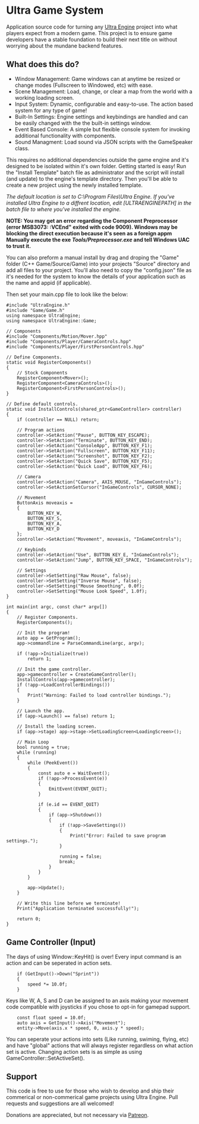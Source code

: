 # Ultra Game System

Application source code for turning any [Ultra Engine](https://www.ultraengine.com) project into what players expect from a modern game. This project is to ensure game developers have a stable foundation to build their next title on without worrying about the mundane backend features.

## What does this do?
- Window Management: Game windows can at anytime be resized or change modes (Fullscreen to Windowed, etc) with ease.
- Scene Management: Load, change, or clear a map from the world with a working loading screen.
- Input System: Dynamic, configurable and easy-to-use. The action based system for any type of game!
- Built-In Settings: Engine settings and keybindings are handled and can be easily changed with the the built-in settings window.
- Event Based Console: A simple but flexible console system for invoking additional functionality with components.
- Sound Managment: Load sound via JSON scripts with the GameSpeaker class.

This requires no additional dependencies outside the game engine and it's designed to be isolated within it's own folder. Getting started is easy! Run the "Install Template" batch file as administrator and the script will install (and update) to the engine's template directory. Then you'll be able to create a new project using the newly installed template.

*The default location is set to C:\Program Files\Ultra Engine. If you've installed Ultra Engine to a diffrent location, edit [ULTRAENGINEPATH] in the batch file to where you've installed the engine.*

**NOTE: You may get an error regarding the Component Preprocessor (error MSB3073: :VCEnd" exited with code 9009). Windows may be blocking the direct execution because it's seen as a foreign appm Manually execute the exe *Tools/Preprocessor.exe* and tell Windows UAC to trust it.**

You can also preform a manual install by drag and droping the "Game" folder (C++ Game/Source/Game) into your projects "Source" directory and add all files to your project. You'll also need to copy the "config.json" file as it's needed for the system to know the details of your application such as the name and appid (if applicable).

Then set your main.cpp file to look like the below:
```
#include "UltraEngine.h"
#include "Game/Game.h"
using namespace UltraEngine;
using namespace UltraEngine::Game;

// Components
#include "Components/Motion/Mover.hpp"
#include "Components/Player/CameraControls.hpp"
#include "Components/Player/FirstPersonControls.hpp"

// Define Components.
static void RegisterComponents()
{
    // Stock Components
    RegisterComponent<Mover>();
    RegisterComponent<CameraControls>();
    RegisterComponent<FirstPersonControls>();
}

// Define default controls.
static void InstallControls(shared_ptr<GameController> controller)
{
    if (controller == NULL) return;

    // Program actions
    controller->SetAction("Pause", BUTTON_KEY_ESCAPE);
    controller->SetAction("Terminate", BUTTON_KEY_END);
    controller->SetAction("ConsoleApp", BUTTON_KEY_F1);
    controller->SetAction("Fullscreen", BUTTON_KEY_F11);
    controller->SetAction("Screenshot", BUTTON_KEY_F2);
    controller->SetAction("Quick Save", BUTTON_KEY_F5);
    controller->SetAction("Quick Load", BUTTON_KEY_F6);

    // Camera
    controller->SetAction("Camera", AXIS_MOUSE, "InGameControls");
    controller->SetActionSetCursor("InGameControls", CURSOR_NONE);

    // Movement
    ButtonAxis moveaxis =
    {
        BUTTON_KEY_W,
        BUTTON_KEY_S,
        BUTTON_KEY_A,
        BUTTON_KEY_D
    };
    controller->SetAction("Movement", moveaxis, "InGameControls");

    // Keybinds
    controller->SetAction("Use", BUTTON_KEY_E, "InGameControls");
    controller->SetAction("Jump", BUTTON_KEY_SPACE, "InGameControls");

    // Settings
    controller->SetSetting("Raw Mouse", false);
    controller->SetSetting("Inverse Mouse", false);
    controller->SetSetting("Mouse Smoothing", 0.0f);
    controller->SetSetting("Mouse Look Speed", 1.0f);
}

int main(int argc, const char* argv[])
{
    // Register Components.
    RegisterComponents();

    // Init the program!
    auto app = GetProgram();
    app->commandline = ParseCommandLine(argc, argv);

    if (!app->Initialize(true))
        return 1;

    // Init the game controller.
    app->gamecontroller = CreateGameController();
    InstallControls(app->gamecontroller);
    if (!app->LoadControllerBindings())
    {
        Print("Warning: Failed to load controller bindings.");
    }

    // Launch the app.
    if (app->Launch() == false) return 1;

    // Install the loading screen.
    if (app->stage) app->stage->SetLoadingScreen<LoadingScreen>();

    // Main Loop
    bool running = true;
    while (running)
    {
        while (PeekEvent())
        {
            const auto e = WaitEvent();
            if (!app->ProcessEvent(e))
            {
                EmitEvent(EVENT_QUIT);
            }

            if (e.id == EVENT_QUIT)
            {
                if (app->Shutdown())
                {
                    if (!app->SaveSettings())
                    {
                        Print("Error: Failed to save program settings.");
                    }

                    running = false;
                    break;
                }
            }
        }

        app->Update();
    }

    // Write this line before we terminate!
    Print("Application terminated successfully!");

    return 0;
}
```

## Game Controller (Input)

The days of using Window::KeyHit() is over! Every input command is an action and can be seperated in action sets. 
```
	if (GetInput()->Down("Sprint"))
	{
	    speed *= 10.0f;
	}
```

Keys like W, A, S and D can be assigned to an axis making your movement code compatible with joysticks if you chose to opt-in for gamepad support.
```
	const float speed = 10.0f;
	auto axis = GetInput()->Axis("Movement");
	entity->Move(axis.x * speed, 0, axis.y * speed);
```

You can seperate your actions into sets (Like running, swiming, flying, etc) and have "global" actions that will always register regardless on what action set is active. Changing action sets is as simple as using GameController::SetActiveSet().

## Support
This code is free to use for those who wish to develop and ship their commerical or non-commerical game projects using Ultra Engine. Pull requests and suggestions are all welcomed! 

Donations are appreciated, but not necessary via [Patreon](https://www.patreon.com/reepblue).
